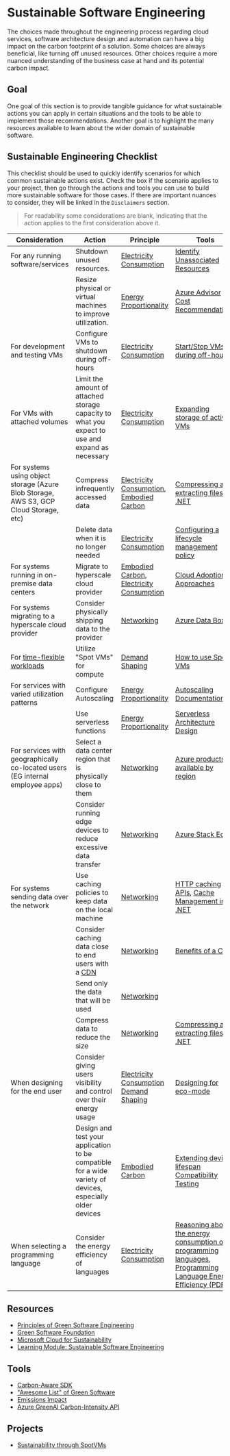 # Sustainable Software Engineering

The choices made throughout the engineering process regarding cloud services, software architecture design and automation can have a big impact on the carbon footprint of a solution.
Some choices are always beneficial, like turning off unused resources.
Other choices require a more nuanced understanding of the business case at hand and its potential carbon impact.

## Goal

One goal of this section is to provide tangible guidance for what sustainable actions you can apply in certain situations and the tools to be able to implement those recommendations.
Another goal is to highlight the many resources available to learn about the wider domain of sustainable software.

## Sustainable Engineering Checklist

This checklist should be used to quickly identify scenarios for which common sustainable actions exist.
Check the box if the scenario applies to your project, then go through the actions and tools you can use to build more sustainable software for those cases.
If there are important nuances to consider, they will be linked in the `Disclaimers` section.

> For readability some considerations are blank, indicating that the action applies to the first consideration above it.

| Consideration                                                                                                     | Action                                                                                                        | Principle                                                                                                                                                              | Tools                                                                                                                                                                                                                                                                   | Disclaimers                                                                                                                                    |
|-------------------------------------------------------------------------------------------------------------------|---------------------------------------------------------------------------------------------------------------|------------------------------------------------------------------------------------------------------------------------------------------------------------------------|-------------------------------------------------------------------------------------------------------------------------------------------------------------------------------------------------------------------------------------------------------------------------|------------------------------------------------------------------------------------------------------------------------------------------------|
| For any running software/services                                                                                 | Shutdown unused resources.                                                                                    | [Electricity Consumption](./sustainable_engineering_principles.md#electricity_consumption)                                                                             | [Identify Unassociated Resources](https://devblogs.microsoft.com/scripting/use-powershell-to-identify-unassociated-azure-resources/)                                                                                                                                    |                                                                                                                                                |
|                                                                                                                   | Resize physical or virtual machines to improve utilization.                                                   | [Energy Proportionality](./sustainable_engineering_principles.md#energy_proportionality)                                                                               | [Azure Advisor Cost Recommendations](https://docs.microsoft.com/en-us/azure/advisor/advisor-cost-recommendations)                                                                                                                                                       | [Understanding Advisor Recommendations](./sustainable_action_disclaimers.md#action_resize_physical_or_virtual_machines_to_improve_utilization) |
| For development and testing VMs                                                                                   | Configure VMs to shutdown during off-hours                                                                    | [Electricity Consumption](./sustainable_engineering_principles.md#electricity_consumption)                                                                             | [Start/Stop VMs during off-hours](https://docs.microsoft.com/en-us/azure/automation/automation-solution-vm-management-config)                                                                                                                                           |                                                                                                                                                |
| For VMs with attached volumes                                                                                     | Limit the amount of attached storage capacity to what you expect to use and expand as necessary               | [Electricity Consumption](./sustainable_engineering_principles.md#electricity_consumption)                                                                             | [Expanding storage of active VMs](https://docs.microsoft.com/en-us/azure/virtual-machines/expand-unmanaged-disks)                                                                                                                                                       | [Understanding the energy cost of storage](https://www.cloudcarbonfootprint.org/docs/methodology/#storage)                                     |
| For systems using object storage (Azure Blob Storage, AWS S3, GCP Cloud Storage, etc)                             | Compress infrequently accessed data                                                                           | [Electricity Consumption](./sustainable_engineering_principles.md#electricity_consumption), [Embodied Carbon](./sustainable_engineering_principles.md#embodied_carbon) | [Compressing and extracting files in .NET](https://docs.microsoft.com/en-us/dotnet/standard/io/how-to-compress-and-extract-files)                                                                                                                                       | [Understanding the energy cost of storage](https://www.cloudcarbonfootprint.org/docs/methodology/#storage)                                     |
|                                                                                                                   | Delete data when it is no longer needed                                                                       | [Electricity Consumption](./sustainable_engineering_principles.md#electricity_consumption)                                                                             | [Configuring a lifecycle management policy](https://docs.microsoft.com/en-us/azure/storage/blobs/lifecycle-management-policy-configure)                                                                                                                                 | [Understanding the energy cost of storage](https://www.cloudcarbonfootprint.org/docs/methodology/#storage)                                     |
| For systems running in on-premise data centers                                                                    | Migrate to hyperscale cloud provider                                                                          | [Embodied Carbon](./sustainable_engineering_principles.md#embodied_carbon), [Electricity Consumption](./sustainable_engineering_principles.md#electricity_consumption) | [Cloud Adoption Approaches](https://docs.microsoft.com/en-us/azure/cloud-adoption-framework/adopt/)                                                                                                                                                                     | [Carbon benefits of cloud computing](./sustainable_action_disclaimers.md#action_migrate_to_a_hyperscale_cloud_provider)                        |
| For systems migrating to a hyperscale cloud provider                                                              | Consider physically shipping data to the provider                                                             | [Networking](./sustainable_engineering_principles.md#networking)                                                                                                       | [Azure Data Box](https://azure.microsoft.com/en-us/services/databox/)                                                                                                                                                                                                   | [Understanding data shipping tradeoffs](./sustainable_action_disclaimers.md#action_consider_physically_shipping_data_to_the_provider)          |
| For [time-flexible workloads](https://docs.microsoft.com/en-us/azure/architecture/best-practices/background-jobs) | Utilize "Spot VMs" for compute                                                                                | [Demand Shaping](./sustainable_engineering_principles.md#demand_shaping)                                                                                               | [How to use Spot VMs](https://docs.microsoft.com/en-us/azure/virtual-machines/spot-vms)                                                                                                                                                                                 |                                                                                                                                                |
| For services with varied utilization patterns                                                                     | Configure Autoscaling                                                                                         | [Energy Proportionality](./sustainable_engineering_principles.md#energy_proportionality)                                                                               | [Autoscaling Documentation](https://docs.microsoft.com/en-us/azure/architecture/best-practices/auto-scaling)                                                                                                                                                            |                                                                                                                                                |
|                                                                                                                   | Use serverless functions                                                                                      | [Energy Proportionality](./sustainable_engineering_principles.md#energy_proportionality)                                                                               | [Serverless Architecture Design](https://docs.microsoft.com/en-us/azure/architecture/serverless-quest/serverless-overview)                                                                                                                                              |                                                                                                                                                |
| For services with geographically co-located users (EG internal employee apps)                                     | Select a data center region that is physically close to them                                                  | [Networking](./sustainable_engineering_principles.md#networking)                                                                                                       | [Azure products available by region](https://azure.microsoft.com/en-us/global-infrastructure/services/)                                                                                                                                                                 |                                                                                                                                                |
|                                                                                                                   | Consider running edge devices to reduce excessive data transfer                                               | [Networking](./sustainable_engineering_principles.md#networking)                                                                                                       | [Azure Stack Edge](https://azure.microsoft.com/en-us/products/azure-stack/edge/)                                                                                                                                                                                        | [Understanding edge tradeoffs](./sustainable_action_disclaimers.md#action_consider_running_an_edge_device)                                     |
| For systems sending data over the network                                                                         | Use caching policies to keep data on the local machine                                                        | [Networking](./sustainable_engineering_principles.md#networking)                                                                                                       | [HTTP caching APIs](https://web.dev/http-cache/), [Cache Management in .NET](https://learn.microsoft.com/en-us/dotnet/framework/network-programming/cache-management-for-network-applications)                                                                          | [Understanding caching tradeoffs](./sustainable_action_disclaimers.md#action_use_caching_policies)                                             |
|                                                                                                                   | Consider caching data close to end users with a [CDN](https://en.wikipedia.org/wiki/Content_delivery_network) | [Networking](./sustainable_engineering_principles.md#networking)                                                                                                       | [Benefits of a CDN](https://docs.microsoft.com/en-us/azure/frontdoor/front-door-overview#key-benefits)                                                                                                                                                                  | [Understanding CDN tradeoffs](./sustainable_action_disclaimers.md#action_consider_caching_data_close_to_end_users_with_a_CDN)                  |
|                                                                                                                   | Send only the data that will be used                                                                          | [Networking](./sustainable_engineering_principles.md#networking)                                                                                                       |                                                                                                                                                                                                                                                                         |                                                                                                                                                |
|                                                                                                                   | Compress data to reduce the size                                                                              | [Networking](./sustainable_engineering_principles.md#networking)                                                                                                       | [Compressing and extracting files in .NET](https://docs.microsoft.com/en-us/dotnet/standard/io/how-to-compress-and-extract-files)                                                                                                                                       |                                                                                                                                                |
| When designing for the end user                                                                                   | Consider giving users visibility and control over their energy usage                                          | [Electricity Consumption](./sustainable_engineering_principles.md#electricity_consumption) [Demand Shaping](./sustainable_engineering_principles.md#demand_shaping)    | [Designing for eco-mode](https://principles.green/principles/demand-shaping/#heading-eco-modes)                                                                                                                                                                         |                                                                                                                                                |
|                                                                                                                   | Design and test your application to be compatible for a wide variety of devices, especially older devices     | [Embodied Carbon](./sustainable_engineering_principles.md#embodied_carbon)                                                                                             | [Extending device lifespan](https://medium.com/google-design/to-make-apps-accessible-make-them-compatible-with-different-devices-11298c6d3f06) [Compatibility Testing](https://www.techdim.com/what-is-compatibility-testing/)                                          |                                                                                                                                                |
| When selecting a programming language                                                                             | Consider the energy efficiency of languages                                                                   | [Electricity Consumption](./sustainable_engineering_principles.md#electricity_consumption)                                                                             | [Reasoning about the energy consumption of programming languages](https://thenewstack.io/which-programming-languages-use-the-least-electricity/), [Programming Language Energy Efficiency (PDF)](https://greenlab.di.uminho.pt/wp-content/uploads/2017/10/sleFinal.pdf) | [Making informed programming language choices](./sustainable_action_disclaimers.md#action_consider_the_energy_efficiency_of_languages)         |

## Resources

- [Principles of Green Software Engineering](https://principles.green/)
- [Green Software Foundation](https://greensoftware.foundation/)
- [Microsoft Cloud for Sustainability](https://www.microsoft.com/en-us/sustainability)
- [Learning Module: Sustainable Software
Engineering](https://learn.microsoft.com/en-us/learn/modules/sustainable-software-engineering-overview/)

## Tools

- [Carbon-Aware SDK](https://github.com/Green-Software-Foundation/carbon-aware-sdk)
- ["Awesome List" of Green Software](https://github.com/Green-Software-Foundation/awesome-green-software)
- [Emissions Impact](https://appsource.microsoft.com/en-us/product/power-bi/coi-sustainability.emissions_impact_dashboard)
- [Azure GreenAI Carbon-Intensity API](https://carbon-aware-api.azurewebsites.net/swagger/index.html)

## Projects

- [Sustainability through SpotVMs](https://github.com/hybridflux/SparkOnSpot)
